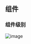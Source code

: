 ## 组件

### 组件级别
![image](https://github.com/linmingdao/v-bonjour/raw/master/doc/assets/component.png)